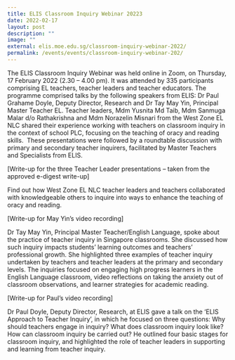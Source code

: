 ```yaml
---
title: ELIS Classroom Inquiry Webinar 20223
date: 2022-02-17
layout: post
description: ""
image: ""
external: elis.moe.edu.sg/classroom-inquiry-webinar-2022/
permalink: /events/events/classroom-inquiry-webinar-202/
---
```

The ELIS Classroom Inquiry Webinar was held online in Zoom, on Thursday, 17 February 2022 (2.30 – 4.00 pm). It was attended by 335 participants comprising EL teachers, teacher leaders and teacher educators. The programme comprised talks by the following speakers from ELIS: Dr Paul Grahame Doyle, Deputy Director, Research and Dr Tay May Yin, Principal Master Teacher EL. Teacher leaders, Mdm Yusnita Md Taib, Mdm Sanmuga Malar d/o Rathakrishna and Mdm Norazelin Misnari from the West Zone EL NLC shared their experience working with teachers on classroom inquiry in the context of school PLC, focusing on the teaching of oracy and reading skills.  These presentations were followed by a roundtable discussion with primary and secondary teacher inquirers, facilitated by Master Teachers and Specialists from ELIS.  

\[Write-up for the three Teacher Leader presentations – taken from the approved e-digest write-up\]

Find out how West Zone EL NLC teacher leaders and teachers collaborated with knowledgeable others to inquire into ways to enhance the teaching of oracy and reading.

\[Write-up for May Yin’s video recording\]

Dr Tay May Yin, Principal Master Teacher/English Language, spoke about the practice of teacher inquiry in Singapore classrooms. She discussed how such inquiry impacts students’ learning outcomes and teachers’ professional growth. She highlighted three examples of teacher inquiry undertaken by teachers and teacher leaders at the primary and secondary levels. The inquiries focused on engaging high progress learners in the English Language classroom, video reflections on taking the anxiety out of classroom observations, and learner strategies for academic reading.

\[Write-up for Paul’s video recording\]

Dr Paul Doyle, Deputy Director, Research, at ELIS gave a talk on the ‘ELIS Approach to Teacher Inquiry’, in which he focused on three questions: Why should teachers engage in inquiry? What does classroom inquiry look like? How can classroom inquiry be carried out? He outlined four basic stages for classroom inquiry, and highlighted the role of teacher leaders in supporting and learning from teacher inquiry.